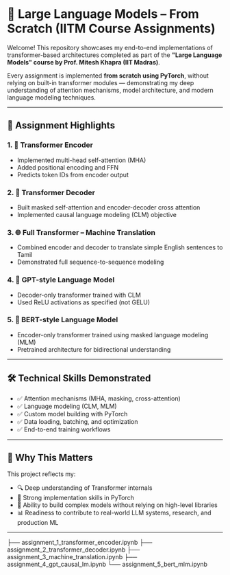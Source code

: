# 🚀 Large Language Models – From Scratch (IITM Course Assignments)

Welcome! This repository showcases my end-to-end implementations of transformer-based architectures completed as part of the **"Large Language Models" course by Prof. Mitesh Khapra (IIT Madras)**.

Every assignment is implemented **from scratch using PyTorch**, without relying on built-in transformer modules — demonstrating my deep understanding of attention mechanisms, model architecture, and modern language modeling techniques.

---

## 📘 Assignment Highlights

### 1. 🔧 Transformer Encoder
- Implemented multi-head self-attention (MHA)
- Added positional encoding and FFN
- Predicts token IDs from encoder output

### 2. 🔄 Transformer Decoder
- Built masked self-attention and encoder-decoder cross attention
- Implemented causal language modeling (CLM) objective

### 3. 🌐 Full Transformer – Machine Translation
- Combined encoder and decoder to translate simple English sentences to Tamil
- Demonstrated full sequence-to-sequence modeling

### 4. 🧠 GPT-style Language Model
- Decoder-only transformer trained with CLM
- Used ReLU activations as specified (not GELU)

### 5. 🧬 BERT-style Language Model
- Encoder-only transformer trained using masked language modeling (MLM)
- Pretrained architecture for bidirectional understanding

---

## 🛠 Technical Skills Demonstrated

- ✅ Attention mechanisms (MHA, masking, cross-attention)
- ✅ Language modeling (CLM, MLM)
- ✅ Custom model building with PyTorch
- ✅ Data loading, batching, and optimization
- ✅ End-to-end training workflows

---

## 💼 Why This Matters

This project reflects my:
- 🔍 Deep understanding of Transformer internals  
- 🧠 Strong implementation skills in PyTorch  
- 🧪 Ability to build complex models without relying on high-level libraries  
- 📊 Readiness to contribute to real-world LLM systems, research, and production ML

---

├── assignment_1_transformer_encoder.ipynb
├── assignment_2_transformer_decoder.ipynb
├── assignment_3_machine_translation.ipynb
├── assignment_4_gpt_causal_lm.ipynb
└── assignment_5_bert_mlm.ipynb

